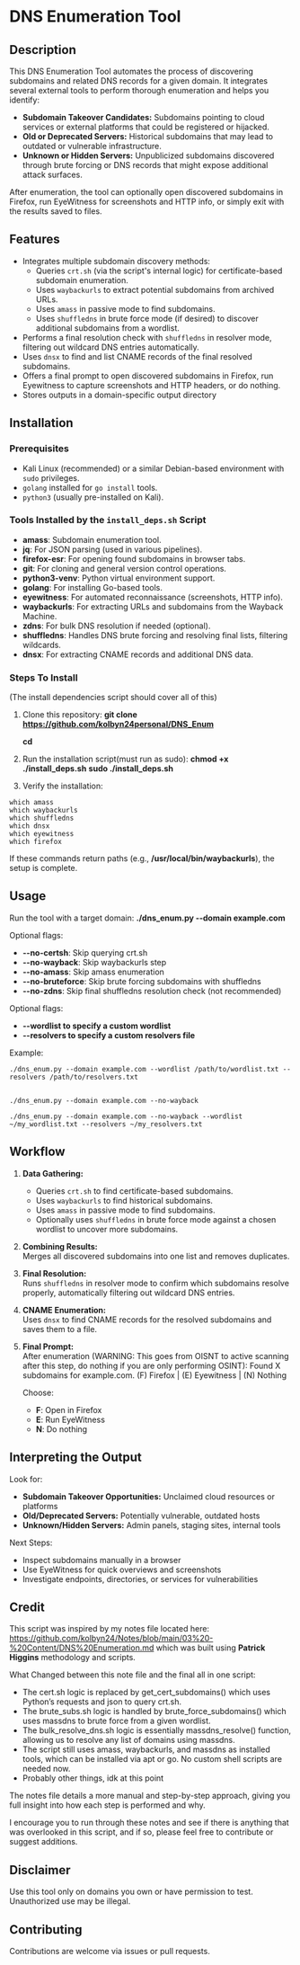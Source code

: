 # DNS Enumeration Tool

## Description

This DNS Enumeration Tool automates the process of discovering subdomains and related DNS records for a given domain. It integrates several external tools to perform thorough enumeration and helps you identify:

- **Subdomain Takeover Candidates:** Subdomains pointing to cloud services or external platforms that could be registered or hijacked.
- **Old or Deprecated Servers:** Historical subdomains that may lead to outdated or vulnerable infrastructure.
- **Unknown or Hidden Servers:** Unpublicized subdomains discovered through brute forcing or DNS records that might expose additional attack surfaces.

After enumeration, the tool can optionally open discovered subdomains in Firefox, run EyeWitness for screenshots and HTTP info, or simply exit with the results saved to files.

## Features

- Integrates multiple subdomain discovery methods:
  - Queries `crt.sh` (via the script's internal logic) for certificate-based subdomain enumeration.
  - Uses `waybackurls` to extract potential subdomains from archived URLs.
  - Uses `amass` in passive mode to find subdomains.
  - Uses `shuffledns` in brute force mode (if desired) to discover additional subdomains from a wordlist.
- Performs a final resolution check with `shuffledns` in resolver mode, filtering out wildcard DNS entries automatically.
- Uses `dnsx` to find and list CNAME records of the final resolved subdomains.
- Offers a final prompt to open discovered subdomains in Firefox, run Eyewitness to capture screenshots and HTTP headers, or do nothing.
- Stores outputs in a domain-specific output directory

## Installation

### Prerequisites

- Kali Linux (recommended) or a similar Debian-based environment with `sudo` privileges.
- `golang` installed for `go install` tools.
- `python3` (usually pre-installed on Kali).

### Tools Installed by the `install_deps.sh` Script

- **amass**: Subdomain enumeration tool.
- **jq**: For JSON parsing (used in various pipelines).
- **firefox-esr**: For opening found subdomains in browser tabs.
- **git**: For cloning and general version control operations.
- **python3-venv**: Python virtual environment support.
- **golang**: For installing Go-based tools.
- **eyewitness**: For automated reconnaissance (screenshots, HTTP info).
- **waybackurls**: For extracting URLs and subdomains from the Wayback Machine.
- **zdns**: For bulk DNS resolution if needed (optional).
- **shuffledns**: Handles DNS brute forcing and resolving final lists, filtering wildcards.
- **dnsx**: For extracting CNAME records and additional DNS data.

### Steps To Install
(The install dependencies script should cover all of this)
1. Clone this repository:
   **git clone https://github.com/kolbyn24personal/DNS_Enum**
   
   **cd <your-repo>**

2. Run the installation script(must run as sudo):
   **chmod +x ./install_deps.sh**
   **sudo ./install_deps.sh**


3. Verify the installation:
```
which amass
which waybackurls
which shuffledns
which dnsx
which eyewitness
which firefox
```   
   If these commands return paths (e.g., **/usr/local/bin/waybackurls**), the setup is complete.

## Usage

Run the tool with a target domain:
**./dns_enum.py --domain example.com**

Optional flags:
- **--no-certsh**: Skip querying crt.sh
- **--no-wayback**: Skip waybackurls step
- **--no-amass**: Skip amass enumeration
- **--no-bruteforce**: Skip brute forcing subdomains with shuffledns
- **--no-zdns**: Skip final shuffledns resolution check (not recommended)

Optional flags:
- **--wordlist to specify a custom wordlist**
- **--resolvers to specify a custom resolvers file**

Example:
```
./dns_enum.py --domain example.com --wordlist /path/to/wordlist.txt --resolvers /path/to/resolvers.txt


```
```
./dns_enum.py --domain example.com --no-wayback
```
```
./dns_enum.py --domain example.com --no-wayback --wordlist ~/my_wordlist.txt --resolvers ~/my_resolvers.txt
```
## Workflow

1. **Data Gathering:**  
   - Queries `crt.sh` to find certificate-based subdomains.
   - Uses `waybackurls` to find historical subdomains.
   - Uses `amass` in passive mode to find subdomains.
   - Optionally uses `shuffledns` in brute force mode against a chosen wordlist to uncover more subdomains.

2. **Combining Results:**  
   Merges all discovered subdomains into one list and removes duplicates.

3. **Final Resolution:**  
   Runs `shuffledns` in resolver mode to confirm which subdomains resolve properly, automatically filtering out wildcard DNS entries.

4. **CNAME Enumeration:**  
   Uses `dnsx` to find CNAME records for the resolved subdomains and saves them to a file.

5. **Final Prompt:**  
   After enumeration (WARNING: This goes from OISNT to active scanning after this step, do nothing if you are only performing OSINT):
   Found X subdomains for example.com.
   (F) Firefox | (E) Eyewitness | (N) Nothing
   
   Choose:
   - **F**: Open in Firefox
   - **E**: Run EyeWitness
   - **N**: Do nothing

## Interpreting the Output

Look for:
- **Subdomain Takeover Opportunities:** Unclaimed cloud resources or platforms
- **Old/Deprecated Servers:** Potentially vulnerable, outdated hosts
- **Unknown/Hidden Servers:** Admin panels, staging sites, internal tools

Next Steps:
- Inspect subdomains manually in a browser
- Use EyeWitness for quick overviews and screenshots
- Investigate endpoints, directories, or services for vulnerabilities

## Credit
This script was inspired by my notes file located here:
https://github.com/kolbyn24/Notes/blob/main/03%20-%20Content/DNS%20Enumeration.md
which was built using **Patrick Higgins** methodology and scripts.

What Changed between this note file and the final all in one script:

- The cert.sh logic is replaced by get_cert_subdomains() which uses Python’s requests and json to query crt.sh.
- The brute_subs.sh logic is handled by brute_force_subdomains() which uses massdns to brute force from a given wordlist.
- The bulk_resolve_dns.sh logic is essentially massdns_resolve() function, allowing us to resolve any list of domains using massdns.
- The script still uses amass, waybackurls, and massdns as installed tools, which can be installed via apt or go. No custom shell scripts are needed now.
- Probably other things, idk at this point

The notes file details a more manual and step-by-step approach, giving you full insight into how each step is performed and why. 

I encourage you to run through these notes and see if there is anything that was overlooked in this script, and if so, please feel free to contribute or suggest additions.

## Disclaimer

Use this tool only on domains you own or have permission to test. Unauthorized use may be illegal.

## Contributing

Contributions are welcome via issues or pull requests.




